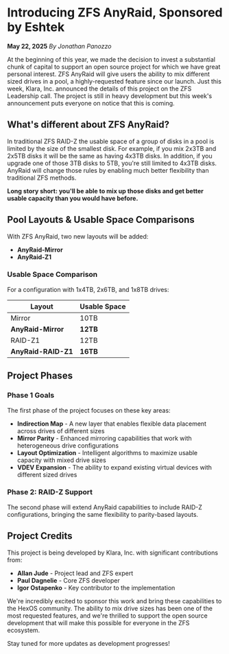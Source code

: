 # Introducing ZFS AnyRaid, Sponsored by Eshtek

**May 22, 2025**
*By Jonathan Panozzo*

At the beginning of this year, we made the decision to invest a substantial chunk of capital to support an open source project for which we have great personal interest. ZFS AnyRaid will give users the ability to mix different sized drives in a pool, a highly-requested feature since our launch. Just this week, Klara, Inc. announced the details of this project on the ZFS Leadership call. The project is still in heavy development but this week's announcement puts everyone on notice that this is coming.

## What's different about ZFS AnyRaid?

In traditional ZFS RAID-Z the usable space of a group of disks in a pool is limited by the size of the smallest disk. For example, if you mix 2x3TB and 2x5TB disks it will be the same as having 4x3TB disks. In addition, if you upgrade one of those 3TB disks to 5TB, you're still limited to 4x3TB disks. AnyRaid will change those rules by enabling much better flexibility than traditional ZFS methods.

**Long story short: you'll be able to mix up those disks and get better usable capacity than you would have before.**

## Pool Layouts & Usable Space Comparisons

With ZFS AnyRaid, two new layouts will be added:
- **AnyRaid-Mirror**
- **AnyRaid-Z1**

### Usable Space Comparison

For a configuration with 1x4TB, 2x6TB, and 1x8TB drives:

| Layout | Usable Space |
|--------|--------------|
| Mirror | 10TB |
| **AnyRaid-Mirror** | **12TB** |
| RAID-Z1 | 12TB |
| **AnyRaid-RAID-Z1** | **16TB** |

## Project Phases

### Phase 1 Goals

The first phase of the project focuses on these key areas:

- **Indirection Map** - A new layer that enables flexible data placement across drives of different sizes
- **Mirror Parity** - Enhanced mirroring capabilities that work with heterogeneous drive configurations
- **Layout Optimization** - Intelligent algorithms to maximize usable capacity with mixed drive sizes
- **VDEV Expansion** - The ability to expand existing virtual devices with different sized drives

### Phase 2: RAID-Z Support

The second phase will extend AnyRaid capabilities to include RAID-Z configurations, bringing the same flexibility to parity-based layouts.

## Project Credits

This project is being developed by Klara, Inc. with significant contributions from:

- **Allan Jude** - Project lead and ZFS expert
- **Paul Dagnelie** - Core ZFS developer
- **Igor Ostapenko** - Key contributor to the implementation

We're incredibly excited to sponsor this work and bring these capabilities to the HexOS community. The ability to mix drive sizes has been one of the most requested features, and we're thrilled to support the open source development that will make this possible for everyone in the ZFS ecosystem.

Stay tuned for more updates as development progresses!
